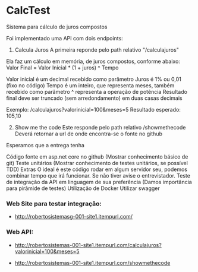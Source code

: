 ﻿# CalcTest

Sistema para cálculo de juros compostos


Foi implementado uma API com dois endpoints:

1) Calcula Juros
A primeira reponde pelo path relativo "/calculajuros"

Ela faz um cálculo em memória, de juros compostos, conforme abaixo: Valor Final = Valor Inicial * (1 + juros) ^ Tempo

Valor inicial é um decimal recebido como parâmetro Juros é 1% ou 0,01 (fixo no código) Tempo é um inteiro, que representa meses, também recebido como parâmetro ^ representa a operação de potência Resultado final deve ser truncado (sem arredondamento) em duas casas decimais

Exemplo: /calculajuros?valorinicial=100&meses=5 Resultado esperado: 105,10

2) Show me the code
Este responde pelo path relativo /showmethecode Deverá retornar a url de onde encontra-se o fonte no github

Esperamos que a entrega tenha

Código fonte em asp.net core no github (Mostrar conhecimento básico de git)
Teste unitários (Mostrar conhecimento de testes unitários, se possível TDD)
Extras
O ideal é este código rodar em algum servidor seu, podemos combinar tempo que irá funcionar. Se não tiver avise o entrevistador.
Teste de integração da API em linguagem de sua preferência (Damos importância para pirâmide de testes)
Utilização de Docker
Utilizar swagger


### Web Site para testar integração:

- http://robertosistemasg-001-site1.itempurl.com/


### Web API:

- http://robertosistemas-001-site1.itempurl.com/calculajuros?valorinicial=100&meses=5

- http://robertosistemas-001-site1.itempurl.com/showmethecode
